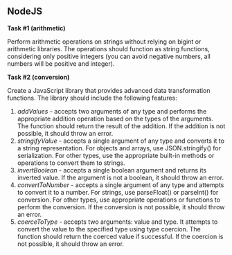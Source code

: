 ## NodeJS

**Task #1 (arithmetic)**

Perform arithmetic operations on strings without relying on bigint or arithmetic libraries. The operations should function as string functions, considering only positive integers (you can avoid negative numbers, all numbers will be positive and integer).

**Task #2 (conversion)**

Create a JavaScript library that provides advanced data transformation functions. The library should include the following features:
1. *addValues* - accepts two arguments of any type and performs the appropriate addition operation based on the types of the arguments. The function should return the result of the addition. If the addition is not possible, it should throw an error.
2. *stringifyValue* - accepts a single argument of any type and converts it to a string representation. For objects and arrays, use JSON.stringify() for serialization. For other types, use the appropriate built-in methods or operations to convert them to strings.
3. *invertBoolean* - accepts a single boolean argument and returns its inverted value. If the argument is not a boolean, it should throw an error. 
4. *convertToNumber* - accepts a single argument of any type and attempts to convert it to a number. For strings, use parseFloat() or parseInt() for conversion. For other types, use appropriate operations or functions to perform the conversion. If the conversion is not possible, it should throw an error. 
5. *coerceToType* - accepts two arguments: value and type. It attempts to convert the value to the specified type using type coercion. The function should return the coerced value if successful. If the coercion is not possible, it should throw an error.
